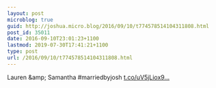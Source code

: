 ```yaml
---
layout: post
microblog: true
guid: http://joshua.micro.blog/2016/09/10/t774578514104311808.html
post_id: 35011
date: 2016-09-10T23:01:23+1100
lastmod: 2019-07-30T17:41:21+1100
type: post
url: /2016/09/10/t774578514104311808.html
---
```

Lauren &amp;amp; Samantha #marriedbyjosh [t.co/uV5jLiox9...](https://t.co/uV5jLiox9U)
